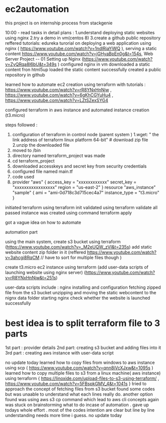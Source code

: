 # ec2automation
this project is on internship process from stackgenie

10:00 - read tasks in detail 
 plans : 1.understand deploying  static websites using nginx
         2.try a demo in vm(centos 8) 
         3.create a github public repository 
reffered tutorials: edureka turorial on deploying a web application using nginx  ( https://www.youtube.com/watch?v=1ndlRiaYiWQ ), serving a static content https://www.youtube.com/watch?v=jGHyaBpEn0g&t=154s, Web Server Project -- 01 Setting up Nginx (https://www.youtube.com/watch?v=ZyQRqa8I6bU&t=349s )
configured nginx in vm
downloaded a static content fron html5up 
loaded the static content successfully 
created a public repository in github 

learned how to automate ec2 creation using terraform with tutorials : https://www.youtube.com/watch?v=rR8YNxHnNjw  , https://www.youtube.com/watch?v=6gKhCGYuHu4 , 
https://www.youtube.com/watch?v=LZtSZexSYG4

configured terraform in aws instance and automated instance creation (t3.micro) 

steps followed :
1. configuration of terraform in control node (parent system )
  1.wget: " the link address of terraform  linux platform 64-bit"  #  download  zip file 
  2.unzip the downloaded file 
  3. moved to /bin
  4. directory named terraform_project was made 
  5. cd terraform_project 
  6. downloaded accesskeys and secret key from security credentials 
  7. configured  file named main.tf
  8. code used 
  9.  provider "aws" {
 access_key = "xxxxxxxxxxxx"
 secret_key = "xxxxxxxxxxxxxxxxx"
 region = "us-east-2"
}
resource "aws_instance" "sample" {
ami = "ami-0d718c3d715cec4a7"
instance_type = "t3.micro"
}

initiated terraform  using terraform init 
validated using terraform validate 
all passed 
instance was created using  command  terraform apply 


got a vague idea on how to automate 

automation part 
 
using the main system,
create s3 bucket using terraform (https://www.youtube.com/watch?v=_M2eUQW_zVI&t=235s)
add static website content zip folder in it (reffered https://www.youtube.com/watch?v=3ahcgi8RqCM // have to sort for multiple files though  ) 

create t3.micro ec2 instance  using terraform  (add user-data scripts of launching website using nginx server) (https://www.youtube.com/watch?v=rR8YNxHnNjw&t=251s)
 
user-data scripts include :
nginx installing and configuration 
fetching zipped file from the s3 bucket 
unzipping and moving the static webcontent to the nignx data folder 
starting nginx 
check whether the website is launched successfully  

# best idea is to split terraform file to 3 parts 
1st part : provider details 
2nd part: creating s3 bucket and adding files into it 
3rd part : creating aws instance with user-data script 

no update today 
learned how to copy files from windows to aws instance  using scp  ( https://www.youtube.com/watch?v=qnn8iVcXJxw&t=1095s )  
learned how to copy multiple files to s3  from a linux machine( aws instance)  using terraform  {  https://linoxide.com/upload-files-to-s3-using-terraform/  , https://www.youtube.com/watch?v=5FBspkGMV_4&t=1041s }
tried to approach the concept of fetching files from s3 bucket  found some codes but was unaable to understand what each lines really do. another option found was using aws s3 cp command which lead to  aws cli concepts again was stuck on brainstorming what to do incase of automation . gave up todays whole effort . most of the codes  intention are clear but line by line understanding needs more time i guess.
no update today 



